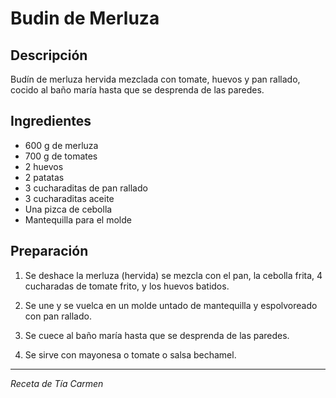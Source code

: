 # Budin de Merluza

## Descripción
Budín de merluza hervida mezclada con tomate, huevos y pan rallado, cocido al baño maría hasta que se desprenda de las paredes.

## Ingredientes
- 600 g de merluza
- 700 g de tomates
- 2 huevos
- 2 patatas
- 3 cucharaditas de pan rallado
- 3 cucharaditas aceite
- Una pizca de cebolla
- Mantequilla para el molde

## Preparación

1. Se deshace la merluza (hervida) se mezcla con el pan, la cebolla frita, 4 cucharadas de tomate frito, y los huevos batidos.

2. Se une y se vuelca en un molde untado de mantequilla y espolvoreado con pan rallado.

3. Se cuece al baño maría hasta que se desprenda de las paredes.

4. Se sirve con mayonesa o tomate o salsa bechamel.

---
*Receta de Tía Carmen*